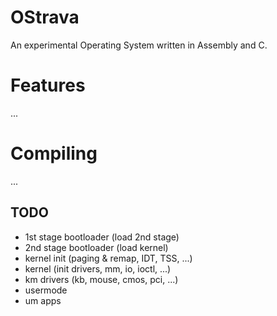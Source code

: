 # OStrava
An experimental Operating System written in Assembly and C.

# Features
...

# Compiling
...

## TODO
- 1st stage bootloader (load 2nd stage)
- 2nd stage bootloader (load kernel)
- kernel init (paging & remap, IDT, TSS, ...)
- kernel (init drivers, mm, io, ioctl, ...)
- km drivers (kb, mouse, cmos, pci, ...)
- usermode
- um apps
